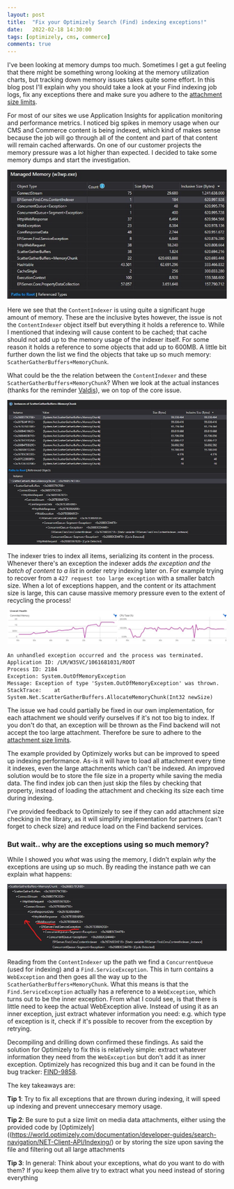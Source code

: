 ```yaml
---
layout: post
title:  "Fix your Optimizely Search (Find) indexing exceptions!"
date:   2022-02-18 14:30:00
tags: [optimizely, cms, commerce]
comments: true
---
```


I've been looking at memory dumps too much. Sometimes I get a gut feeling that there might be something wrong looking at the memory utilization charts, but tracking down memory issues takes quite some effort. In this blog post I'll explain why you should take a look at your Find indexing job logs, fix any exceptions there and make sure you adhere to the [attachment size limits](https://world.optimizely.com/documentation/developer-guides/search-navigation/NET-Client-API/Indexing/).

For most of our sites we use Application Insights for application monitoring and performance metrics. I noticed big spikes in memory usage when our CMS and Commerce content is being indexed, which kind of makes sense because the job will go through all of the content and part of that content will remain cached afterwards. On one of our customer projects the memory pressure was a lot higher than expected. I decided to take some memory dumps and start the investigation.

<p class="centered-image">
	<img src="/assets/memory-leak-2/1.content-indexer.jpg" alt="Content indexer usage">
</p>

Here we see that the `ContentIndexer` is using quite a significant huge amount of memory. These are the inclusive bytes however, the issue is not the `ContentIndexer` object itself but everything it holds a reference to. While I mentioned that indexing will cause content to be cached; that cache should not add up to the memory usage of the indexer itself. For some reason it holds a reference to some objects that add up to 600MB. A little bit further down the list we find the objects that take up so much memory: `ScatherGatherBuffers+MemoryChunk`.

What could be the the relation between the `ContentIndexer` and these `ScatherGatherBuffers+MemoryChunk`?
When we look at the actual instances (thanks for the reminder [Valdis](https://blog.tech-fellow.net/)), we on top of the core issue.

<p class="centered-image">
	<img src="/assets/memory-leak-2/2.memorychunk-instances.jpg" alt="Usage of ScatherGatherBuffers+MemoryChunk - exceptions">
</p>

The indexer tries to index all items, serializing its content in the process. Whenever there's an exception the indexer adds *the exception and the batch of content to a list* in order retry indexing later on. For example trying to recover from a `427 request too large exception` with a smaller batch size. When a lot of exceptions happen, and the content or its attachment size is large, this can cause massive memory pressure even to the extent of recycling the process!

<p class="centered-image">
	<img src="/assets/memory-leak-2/4.memory-usage.jpg" alt="Memory usage">
</p>

```
An unhandled exception occurred and the process was terminated.
Application ID: /LM/W3SVC/1061681031/ROOT
Process ID: 2184
Exception: System.OutOfMemoryException
Message: Exception of type 'System.OutOfMemoryException' was thrown.
StackTrace:    at System.Net.ScatterGatherBuffers.AllocateMemoryChunk(Int32 newSize)
```

The issue we had could partially be fixed in our own implementation, for each attachment we should verify ourselves if it's not too big to index. If you don't do that, an exception will be thrown as the Find backend will not accept the too large attachment. Therefore be sure to adhere to the [attachment size limits](https://world.optimizely.com/documentation/developer-guides/search-navigation/NET-Client-API/Indexing/).

The example provided by Optimizely works but can be improved to speed up indexing performance. As-is it will have to load all attachment every time it indexes, even the large attachments which can't be indexed.
An improved solution would be to store the file size in a property while saving the media data. The find index job can then just skip the files by checking that property, instead of loading the attachment and checking its size each time during indexing.

I've provided feedback to Optimizely to see if they can add attachment size checking in the library, as it will simplify implementation for partners (can't forget to check size) and reduce load on the Find backend services.

### But wait.. why are the exceptions using so much memory?

While I showed you *what* was using the memory, I didn't explain *why* the exceptions are using up so much. By reading the instance path we can explain what happens:

<p class="centered-image">
	<img src="/assets/memory-leak-2/3.memorychunk-path.jpg" alt="Usage of ScatherGatherBuffers+MemoryChunk - reading the path">
</p>

Reading from the `ContentIndexer` up the path we find a `ConcurrentQueue` (used for indexing) and a `Find.ServiceException`. This in turn contains a `WebException` and then goes all the way up to the `ScatherGatherBuffers+MemoryChunk`. What this means is that the `Find.ServiceException` actually has a reference to a `WebException`, which turns out to be the inner exception. From what I could see, is that there is little need to keep the actual WebException alive. Instead of using it as an inner exception, just extract whatever information you need: e.g. which type of exception is it, check if it's possible to recover from the exception by retrying.

Decompiling and drilling down confirmed these findings. As said the solution for Optimizely to fix this is relatively simple: extract whatever information they need from the `WebException` but don't add it as inner exception. Optimizely has recognized this bug and it can be found in the bug tracker: [FIND-9858](https://world.optimizely.com/support/bug-list/bug/FIND-9858).

The key takeaways are:

**Tip 1**: Try to fix all exceptions that are thrown during indexing, it will speed up indexing and prevent unneccesary memory usage.

**Tip 2**: Be sure to put a size limit on media data attachments, either using the provided code by [Optimizely]((https://world.optimizely.com/documentation/developer-guides/search-navigation/NET-Client-API/Indexing/) or by storing the size upon saving the file and filtering out all large attachments

**Tip 3**: In general: Think about your exceptions, what do you want to do with them? If you keep them alive try to extract what you need instead of storing everything
